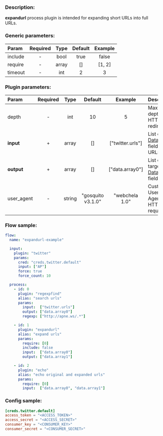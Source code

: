 ### Description:

**expandurl** process plugin is intended for expanding short URLs into full URLs.


### Generic parameters:

| Param   | Required | Type  | Default | Example |
|:--------|:--------:|:-----:|:-------:|:-------:|
| include |    -     | bool  |  true   |  false  |
| require |    -     | array |   []    | [1, 2]  |
| timeout |    -     |  int  |    2    |    3    |


### Plugin parameters:

| Param      | Required |  Type  |      Default      |     Example      | Description                                            |
|:-----------|:--------:|:------:|:-----------------:|:----------------:|:-------------------------------------------------------|
| depth      |    -     |  int   |        10         |        5         | Maximum depth of HTTP redirects.                       |
| **input**  |    +     | array  |        []         | ["twitter.urls"] | List of [DataItem](../../concept.md) fields with URLs. |
| **output** |    +     | array  |        []         | ["data.array0"]  | List of target [DataItem](../../concept.md) fields.    |
| user_agent |    -     | string | "gosquito v3.1.0" |  "webchela 1.0"  | Custom User-Agent for HTTP requests.                   |

### Flow sample:

```yaml
flow:
  name: "expandurl-example"

  input:
    plugin: "twitter"
    params:
      cred: "creds.twitter.default"
      input: ["AP"]
      force: true
      force_count: 10

  process:
    - id: 0
      plugin: "regexpfind"
      alias: "search urls"
      params:
        input:  ["twitter.urls"]
        output: ["data.array0"]
        regexp: ["http://apne.ws/.*"]

    - id: 1
      plugin: "expandurl"
      alias: "expand urls"
      params:
        require: [0]
        include: false
        input:  ["data.array0"]
        output: ["data.array1"]

    - id: 2
      plugin: "echo"
      alias: "echo original and expanded urls"
      params:
        require: [0]
        input:  ["data.array0", "data.array1"]
```

### Config sample:

```toml
[creds.twitter.default]
access_token = "<ACCESS_TOKEN>"
access_secret = "<ACCESS_SECRET>"
consumer_key = "<CONSUMER_KEY>"
consumer_secret = "<CONSUMER_SECRET>"
```


